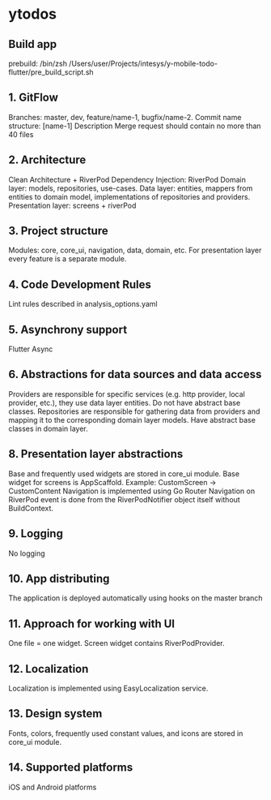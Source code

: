 # ytodos

##  Build app
prebuild: /bin/zsh /Users/user/Projects/intesys/y-mobile-todo-flutter/pre_build_script.sh

## 1. GitFlow
Branches: master, dev, feature/name-1, bugfix/name-2.
Commit name structure: [name-1] Description
Merge request should contain no more than 40 files

## 2. Architecture
Clean Architecture + RiverPod
Dependency Injection: RiverPod
Domain layer: models, repositories, use-cases.
Data layer: entities, mappers from entities to domain model, implementations of repositories and providers.
Presentation layer: screens + riverPod

## 3. Project structure
Modules: core, core_ui, navigation, data, domain, etc.
For presentation layer every feature is a separate module.

## 4. Code Development Rules
Lint rules described in analysis_options.yaml

## 5. Asynchrony support
Flutter Async

## 6. Abstractions for data sources and data access
Providers are responsible for specific services (e.g. http provider, local provider, etc.),
they use data layer entities. Do not have abstract base classes.
Repositories are responsible for gathering data from providers
and mapping it to the corresponding domain layer models. Have abstract base classes in domain layer.

## 8. Presentation layer abstractions
Base and frequently used widgets are stored in core_ui module.
Base widget for screens is AppScaffold.
Example: CustomScreen -> CustomContent
Navigation is implemented using Go Router
Navigation on RiverPod event is done from the RiverPodNotifier object itself 
without BuildContext.

## 9. Logging
No logging

## 10. App distributing
The application is deployed automatically using hooks on the master branch


## 11. Approach for working with UI
One file = one widget.
Screen widget contains RiverPodProvider.

## 12. Localization
Localization is implemented using EasyLocalization service.

## 13. Design system
Fonts, colors, frequently used constant values, and icons are stored in core_ui module.

## 14. Supported platforms
iOS and Android platforms
